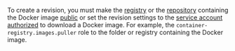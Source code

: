 To create a revision, you must make the [registry](../../container-registry/concepts/registry.md) or the [repository](../../container-registry/concepts/repository.md) containing the Docker image [public](../../container-registry/qa/index.md#public-registry) or set the revision settings to the [service account](../../iam/concepts/users/service-accounts.md) [authorized](../../iam/operations/sa/assign-role-for-sa.md) to download a Docker image. For example, the `container-registry.images.puller` role to the folder or registry containing the Docker image.
